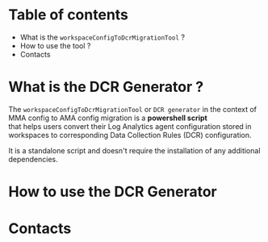 # Table of contents
 - What is the `workspaceConfigToDcrMigrationTool` ?
 - How to use the tool ?
 - Contacts

# What is the DCR Generator ?

The `workspaceConfigToDcrMigrationTool` or `DCR generator` in the context of MMA config to AMA config migration is a **powershell script**  
that helps users convert their Log Analytics agent configuration stored in workspaces to corresponding Data Collection Rules (DCR) configuration.

It is a standalone script and doesn't require the installation of any additional dependencies.

# How to use the DCR Generator


# Contacts